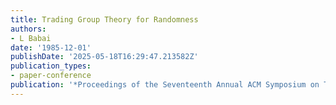 ```yaml
---
title: Trading Group Theory for Randomness
authors:
- L Babai
date: '1985-12-01'
publishDate: '2025-05-18T16:29:47.213582Z'
publication_types:
- paper-conference
publication: '*Proceedings of the Seventeenth Annual ACM Symposium on Theory of Computing*'
---
```

